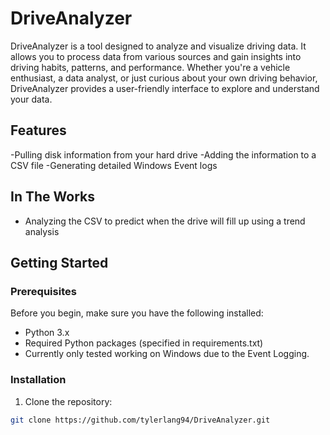 # DriveAnalyzer

DriveAnalyzer is a tool designed to analyze and visualize driving data. It allows you to process data from various sources and gain insights into driving habits, patterns, and performance. Whether you're a vehicle enthusiast, a data analyst, or just curious about your own driving behavior, DriveAnalyzer provides a user-friendly interface to explore and understand your data.

## Features

-Pulling disk information from your hard drive
-Adding the information to a CSV file
-Generating detailed Windows Event logs

## In The Works

- Analyzing the CSV to predict when the drive will fill up using a trend analysis

## Getting Started

### Prerequisites

Before you begin, make sure you have the following installed:

- Python 3.x
- Required Python packages (specified in requirements.txt)
- Currently only tested working on Windows due to the Event Logging. 

### Installation

1. Clone the repository:

```bash
git clone https://github.com/tylerlang94/DriveAnalyzer.git
